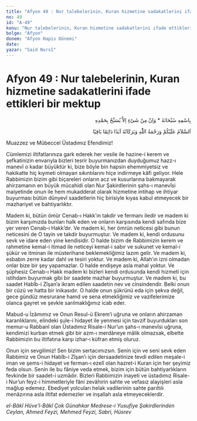 ```yaml
---
title: "Afyon 49 : Nur talebelerinin, Kuran hizmetine sadakatlerini ifade ettikleri bir mektup"
no: 49
id: "A-49"
konu: "Nur talebelerinin, Kuran hizmetine sadakatlerini ifade ettikleri bir mektup"
bolge: "Afyon"
donem: "Afyon Hapis Dönemi"
date: 
yazar: "Said Nursî"
---
```


# Afyon 49 : Nur talebelerinin, Kuran hizmetine sadakatlerini ifade ettikleri bir mektup

<p class="arabic" dir="rtl" title="Meal: “Subhân Allah’ın adıyla” * “Hiçbir şey yoktur ki O'nu hamd ile tesbih etmesin” [İsrâ 17:44]">بِاسْمِهِ سُبْحَانَهُ * وَاِنْ مِنْ شَىْءٍ اِلاَّ يُسَبِّحُ بِحَمْدِهِ</p>

<p class="arabic" dir="rtl" title="Meal: “Allah’ın selâmı, rahmeti ve bereketleri, ebedî, dâimî ve bâkî olarak üzerinize olsun.”">اَلسَّلاَمُ عَلَيْكُمْ وَرَحْمَةُ اللّٰهِ وَبَرَكَاتُهُ اَبَدًا دَائِمًا بَاقِيًا</p>

Muazzez ve Mübeccel Üstadımız Efendimiz!

Cümlemizi iltifatlarınıza gark ederek her vesile ile hazine-i kerem ve şefkatinizin envarıyla bizleri tesrir buyurmanızdan duyduğumuz hazz-ı manevî o kadar büyüktür ki, bize böyle bin hapsin ehemmiyetsiz ve hakikatte hiç kıymeti olmayan sıkıntılarını hiçe indirmeye kâfi geliyor. Hele Rabbimizin bizim gibi biçareleri onların acz ve kusurlarına bakmayarak ahirzamanın en büyük mücahidi olan Nur Şakirdlerinin şahs-ı manevîsi maiyetinde onun ile hem mukadderat olarak hizmetine intihap ve ihtiyar buyurması bütün dünyevî saadetlerin hiç birisiyle kıyas kabul etmeyecek bir mazhariyet ve bahtiyarlıktır.

Madem ki, bütün ömür Cenab-ı Hakk’ın takdir ve fermanı iledir ve madem ki bizim karşımızda bunları halk eden ve onların karşısında kendi safında bize yer veren Cenab-ı Hakk’dır. Ve madem ki, her ömrün neticesi gibi bunun neticesini de O tayin ve takdir buyurmuştur. Ve madem ki, kendi ordusunu sevk ve idare eden yine kendisidir. O halde bizim de Rabbimizin kerem ve rahmetine kemal-i itimad ile neticeyi kemal-i sabır ve sukunet ve kemal-i şükür ve itminan ile müsterihane beklemekliğimiz lazım gelir. Ve madem ki, esbabın zerre kadar dahl ve tesiri yoktur. Ve madem ki, Allah’ın izni olmadan onlar bize bir şey yapamazlar. O halde endişeye asla mahal yoktur. Ve şüphesiz Cenab-ı Hakk madem ki bizleri kendi ordusunda kendi hizmeti için istihdam buyurmak gibi bir saadete mazhar buyurmuştur. Ve madem ki, bu saadet Habîb-i Zîşan’a ikram edilen saadetin nev ve cinsindendir. Belki onun bir cüzü ve hatta bir inikasıdır. O halde onun şükrünü eda için şekva değil, gece gündüz mesrurane hamd ve sena etmekliğimiz ve vazifelerimize olanca gayret ve şevkle sarılmaklığımız icab eder.

Mabud-u İzâmımız ve Onun Resul-ü Ekrem’i uğruna ve onların ahirzaman karanlıklarını, elindeki şule-i hidayet ile yenmesi için tavzif buyurdukları son memur-u Rabbanî olan Üstadımız Risale-i Nur’un şahs-ı manevîsi uğruna, kendimizi kurban etmek gibi bir azm-ı merdâneye mâlik olmazsak, elbette Rabbimizin bu iltifatına karşı izhar-ı küfran etmiş oluruz.

Onun için sevgilimiz! Sen bizim sertacımızsın. Senin için ve seni sevk eden Rabbimiz ve Onun Habîb-i Zîşan’ı için dersaadetinize tevdi edilen meşale-i iman ve şems-i hidayet ve ferman-ı ezelî olan hazret-i Kuran için her şeyimiz feda olsun. Senin ile bu fâniye veda etmek, bizim için bütün bahtiyarlıkların fevkinde bir saadet-i uzmâdır. Bizleri Rabbimizin inayeti ve üstadımız Risale-i Nur’un feyz-i himmetleriyle fâni zevâhirin sahte ve vefasız alayişleri asla mağlup edemez. Ebediyet yolcuları helak vadilerinin sahte parıltılı menâzırına asla iltifat edemezler ve inşallah asla etmeyeceklerdir.

*el-Bâkî Hüve’l-Bâkî*
*Çok Günahkar Medrese-i Yusufiye Şakirdlerinden*
*Ceylan, Ahmed Feyzi, Mehmed Feyzi, Sabri, Hüsrev*

